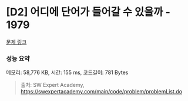 # [D2] 어디에 단어가 들어갈 수 있을까 - 1979 

[문제 링크](https://swexpertacademy.com/main/code/problem/problemDetail.do?contestProbId=AV5PuPq6AaQDFAUq) 

### 성능 요약

메모리: 58,776 KB, 시간: 155 ms, 코드길이: 781 Bytes



> 출처: SW Expert Academy, https://swexpertacademy.com/main/code/problem/problemList.do